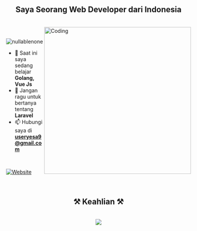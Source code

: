 <h2 align="center">Saya Seorang Web Developer dari Indonesia</h2>
<br />
<img align="right" width="400" src="https://miro.medium.com/v2/resize:fit:996/0*sp42a5GmqT_VavSq.gif" alt="Coding" />
<br />

<p align="left">
    <img src="https://komarev.com/ghpvc/?username=nullablenone&label=Pengunjung%20Profil&color=0e75b6&style=flat"
        alt="nullablenone" />
</p>

- 🌱 Saat ini saya sedang belajar **Golang, Vue Js**  
- 💬 Jangan ragu untuk bertanya tentang **Laravel**  
- 📫 Hubungi saya di **useryesa9@gmail.com**  

<br />
<p align="left">
    <a href="https://portofolio-muhamad-yesa.netlify.app/" target="_blank">
        <img alt="Website" src="https://img.shields.io/badge/Website-4285F4?style=for-the-badge&logo=google-chrome&logoColor=white" />
    </a>
</p>
<br />

<h2 align="center">⚒️ Keahlian ⚒️</h2>
<br />
<div align="center">
    <img src="https://skillicons.dev/icons?i=html,css,php,mysql,bootstrap,laravel,vue,github,javascript,golang,vscode" />
</div>
<br />
